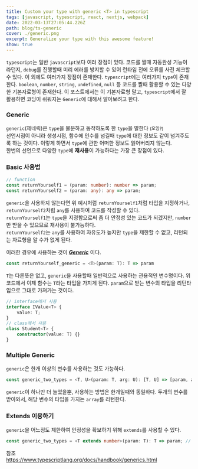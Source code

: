 ```yaml
---
title: Custom your type with generic <T> in typescript
tags: [javascript, typescript, react, nextjs, webpack]
date: 2022-03-13T27:05:44.226Z
path: blog/ts-generic
cover: ./generic.png
excerpt: Generalize your type with this awesome feature!
show: true
---
```


`typescript`는 일반 `javascript`보다 여러 장점이 있다. 코드를 짤때 자동완성 기능이라던지, `debug`를 진행할때 미리 에러를 방지할 수 있어 런타임 전에 오류를 사전 체크할 수 있다. 이 외에도 여러가지 장점이 존재한다.
`typescript`에는 여러가지 `type`이 존재한다. `boolean`, `number`, `string`, `undefined`, `null` 등 코드를 짤때 활용할 수 있는 다양한 기본자료형이 존재한다. 이 포스트에서는 이 기본자료형 말고, `typescript`에서 잘 활용하면 코딩이 쉬워지는 `Generic`에 대해서 알아보려고 한다.

### Generic 
`generic`(제네릭)은 `type`을 불문하고 동작하도록 한 `type`을 말한다 <span style='font-size:12px;'>(오잉?) </span> <br/>
선언시점이 아니라 생성시점, 함수에 인수를 넘길때 `type`에 대한 정보도 같이 넘겨주도록 하는 것이다. 이렇게 하면서 `type`에 관한 어떠한 정보도 잃어버리지 않는다.  
한번의 선언으로 다양한 `type`에 **재사용**이 가능하다는 가장 큰 장점이 있다. 

### Basic 사용법

```typescript
// function
const returnYourself1 = (param: number): number => param;
const returnYourself2 = (param: any): any => param;
```
`generic`을 사용하지 않는다면 위 예시처럼 `returnYourself1`처럼 타입을 지정하거나, `returnYourself2`처럼 `any`를 사용하여 코드를 작성할 수 있다.  
`returnYourself1`는 `type`을 지정함으로써 좀 더 안정성 있는 코드가 되겠지만, `number`만 받을 수 있으므로 재사용이 불가능하다.  
`returnYourself2`는 `any`를 사용하여 자유도가 높지만 `type`을 제한할 수 없고, 리턴되는 자료형을 알 수가 없게 된다.  

이러한 경우에 사용하는 것이 <u>***Generic***</u> 이다.
```typescript
const returnYourself_generic = <T>(param: T): T => param
```
`T`는 다른뜻은 없고, `generic`을 사용할때 일반적으로 사용하는 관용적인 변수명이다. 위 코드에서 이제 함수는 `T`라는 타입을 가지게 된다. `param`으로 받는 변수의 타입을 리턴타입으로 그대로 가져가는 것이다.
```typescript
// interface에서 사용
interface IValue<T> {
    value: T;
}
// class에서 사용
class Student<T> {
    constructor(value: T) {}
}
```

### Multiple Generic
`generic`은 한개 이상의 변수를 사용하는 것도 가능하다.
```typescript
const generic_two_types = <T, U>(param: T, arg: U): [T, U] => [param, arg];
```
`generic`이 하나만 더 늘었을뿐, 사용하는 방법은 한개일때와 동일하다. 두개의 변수를 받아와서, 해당 변수의 타입을 가지는 `array`를 리턴한다.

### Extends 이용하기
`generic`을 어느정도 제한하여 안정성을 확보하기 위해 `extends`를 사용할 수 있다.
```typescript
const generic_two_types = <T extends number>(param: T): T => param; // T는 number를 extends하여 number 이외의 타입을 받을 수 없음
```


참조<br/>
https://www.typescriptlang.org/docs/handbook/generics.html
